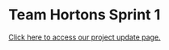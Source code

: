 Team Hortons Sprint 1
===
[Click here to access our project update page.](http://teamhortons.wikidot.com/sprint-1)


